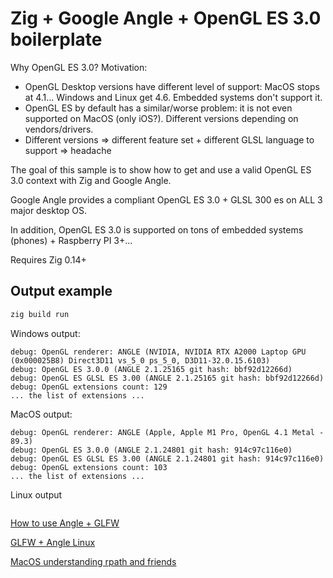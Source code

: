 # Zig + Google Angle + OpenGL ES 3.0 boilerplate

Why OpenGL ES 3.0? Motivation:
- OpenGL Desktop versions have different level of support: MacOS stops at 4.1... Windows and Linux get 4.6. Embedded systems don't support it.
- OpenGL ES by default has a similar/worse problem: it is not even supported on MacOS (only iOS?). Different versions depending on vendors/drivers.
- Different versions => different feature set + different GLSL language to support => headache

The goal of this sample is to show how to get and use a valid OpenGL ES 3.0 context with Zig and Google Angle.

Google Angle provides a compliant OpenGL ES 3.0 + GLSL 300 es on ALL 3 major desktop OS.

In addition, OpenGL ES 3.0 is supported on tons of embedded systems (phones) + Raspberry PI 3+...

Requires Zig 0.14+

## Output example

```bash
zig build run
```

Windows output:
```
debug: OpenGL renderer: ANGLE (NVIDIA, NVIDIA RTX A2000 Laptop GPU (0x000025B8) Direct3D11 vs_5_0 ps_5_0, D3D11-32.0.15.6103)
debug: OpenGL ES 3.0.0 (ANGLE 2.1.25165 git hash: bbf92d12266d)
debug: OpenGL ES GLSL ES 3.00 (ANGLE 2.1.25165 git hash: bbf92d12266d)
debug: OpenGL extensions count: 129
... the list of extensions ...
```

MacOS output:
```
debug: OpenGL renderer: ANGLE (Apple, Apple M1 Pro, OpenGL 4.1 Metal - 89.3)
debug: OpenGL ES 3.0.0 (ANGLE 2.1.24801 git hash: 914c97c116e0)
debug: OpenGL ES GLSL ES 3.00 (ANGLE 2.1.24801 git hash: 914c97c116e0)
debug: OpenGL extensions count: 103
... the list of extensions ...
```

Linux output
```
```

[How to use Angle + GLFW](https://discourse.glfw.org/t/how-to-use-angle-glfw/2429/7)

[GLFW + Angle Linux](https://discourse.glfw.org/t/glfw-with-angle-egl-on-linux/2402/4)

[MacOS understanding rpath and friends](https://itwenty.me/posts/01-understanding-rpath/)